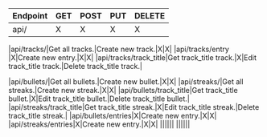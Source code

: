 
|Endpoint|GET|POST|PUT|DELETE|
|-|-|-|-|-|
|api/|X|X|X|X|

|api/tracks/|Get all tracks.|Create new track.|X|X|
|api/tracks/entry |X|Create new entry.|X|X|
|api/tracks/track_title|Get track_title track.|X|Edit track_title track.|Delete track_title track.|

|api/bullets/|Get all bullets.|Create new bullet.|X|X|
|api/streaks/|Get all streaks.|Create new streak.|X|X|
|api/bullets/track_title|Get track_title bullet.|X|Edit track_title bullet.|Delete track_title bullet.|
|api/streaks/track_title|Get track_title streak.|X|Edit track_title streak.|Delete track_title streak.|
|api/bullets/entries|X|Create new entry.|X|X|
|api/streaks/entries|X|Create new entry.|X|X|
||||||
||||||

